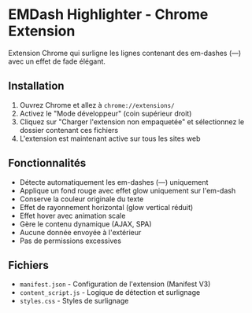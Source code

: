 # EMDash Highlighter - Chrome Extension

Extension Chrome qui surligne les lignes contenant des em-dashes (—) avec un effet de fade élégant.

## Installation

1. Ouvrez Chrome et allez à `chrome://extensions/`
2. Activez le "Mode développeur" (coin supérieur droit)
3. Cliquez sur "Charger l'extension non empaquetée" et sélectionnez le dossier contenant ces fichiers
4. L'extension est maintenant active sur tous les sites web

## Fonctionnalités

- Détecte automatiquement les em-dashes (—) uniquement
- Applique un fond rouge avec effet glow uniquement sur l'em-dash
- Conserve la couleur originale du texte
- Effet de rayonnement horizontal (glow vertical réduit)
- Effet hover avec animation scale
- Gère le contenu dynamique (AJAX, SPA)
- Aucune donnée envoyée à l'extérieur
- Pas de permissions excessives

## Fichiers

- `manifest.json` - Configuration de l'extension (Manifest V3)
- `content_script.js` - Logique de détection et surlignage
- `styles.css` - Styles de surlignage
